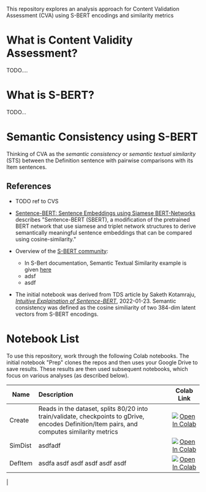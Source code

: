 This repository explores an analysis approach for Content Validation Assessment (CVA) using S-BERT encodings and similarity metrics

# What is Content Validity Assessment?

TODO....

# What is S-BERT? 

TODO...

# Semantic Consistency using S-BERT

Thinking of CVA as the _semantic consistency_ or _semantic textual similarity_ (STS) between the Definition sentence with pairwise comparisons with its Item sentences.

## References

- TODO ref to CVS
  
- [Sentence-BERT: Sentence Embeddings using Siamese BERT-Networks](https://arxiv.org/abs/1908.10084) describes "Sentence-BERT (SBERT), a modification of the pretrained BERT network that use siamese and triplet network structures to derive semantically meaningful sentence embeddings that can be compared using cosine-similarity."

- Overview of the [S-BERT community](https://www.sbert.net/):

  - In S-Bert documentation, Semantic Textual Similarity example is given [here](https://www.sbert.net/docs/usage/semantic_textual_similarity.html)
  - adsf
  - asdf

- The initial notebook was derived from TDS article by Saketh Kotamraju, [_Intuitive Explaination of Sentence-BERT_](https://towardsdatascience.com/an-intuitive-explanation-of-sentence-bert-1984d144a868), 2022-01-23. Semantic consistency was defined as the cosine similiarity of two 384-dim latent vectors from S-BERT encodings. 

  


# Notebook List

To use this repository, work through the following Colab notebooks. The initial notebook "Prep" clones the repos and then uses your Google Drive to save results. These results are then used subsequent notebooks, which focus on various analyses (as described below).

| Name | Description    | Colab Link |
| -----| :-----------  | :--------: |
| Create | Reads in the dataset, splits 80/20 into train/validate, checkpoints to gDrive, encodes Definition/Item pairs, and computes similarity metrics | <a href="https://colab.research.google.com/github/Hackathorn/CVA-SBERT/blob/main/notebooks/CVA-using-SBert-overview.ipynb"><img src="https://colab.research.google.com/assets/colab-badge.svg" alt="Open In Colab"></a> |
| SimDist | asdfadf | <a href="https://colab.research.google.com/github/Hackathorn/CVA-SBERT/blob/main/notebooks/CVA-using-SBert-overview.ipynb"><img src="https://colab.research.google.com/assets/colab-badge.svg" alt="Open In Colab"></a> |
| DefItem | asdfa asdf asdf asdf asdf asdf | <a href="https://colab.research.google.com/github/Hackathorn/CVA-SBERT/blob/main/notebooks/CVA-using-SBert-overview.ipynb"><img src="https://colab.research.google.com/assets/colab-badge.svg" alt="Open In Colab"></a> |
|

